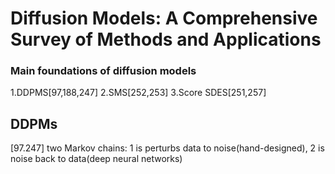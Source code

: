 # Diffusion Models: A Comprehensive Survey of Methods and Applications
### Main foundations of diffusion models
1.DDPMS[97,188,247]
2.SMS[252,253]
3.Score SDES[251,257]

## DDPMs
[97.247] two Markov chains: 1 is perturbs data to noise(hand-designed), 2 is noise back to data(deep neural networks)

